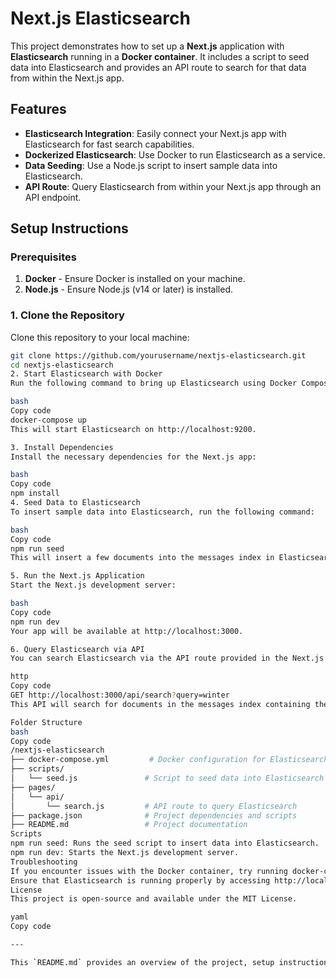 # Next.js Elasticsearch

This project demonstrates how to set up a **Next.js** application with **Elasticsearch** running in a **Docker container**. It includes a script to seed data into Elasticsearch and provides an API route to search for that data from within the Next.js app.

## Features
- **Elasticsearch Integration**: Easily connect your Next.js app with Elasticsearch for fast search capabilities.
- **Dockerized Elasticsearch**: Use Docker to run Elasticsearch as a service.
- **Data Seeding**: Use a Node.js script to insert sample data into Elasticsearch.
- **API Route**: Query Elasticsearch from within your Next.js app through an API endpoint.

## Setup Instructions

### Prerequisites
1. **Docker** - Ensure Docker is installed on your machine.
2. **Node.js** - Ensure Node.js (v14 or later) is installed.

### 1. Clone the Repository
Clone this repository to your local machine:
```bash
git clone https://github.com/yourusername/nextjs-elasticsearch.git
cd nextjs-elasticsearch
2. Start Elasticsearch with Docker
Run the following command to bring up Elasticsearch using Docker Compose:

bash
Copy code
docker-compose up
This will start Elasticsearch on http://localhost:9200.

3. Install Dependencies
Install the necessary dependencies for the Next.js app:

bash
Copy code
npm install
4. Seed Data to Elasticsearch
To insert sample data into Elasticsearch, run the following command:

bash
Copy code
npm run seed
This will insert a few documents into the messages index in Elasticsearch.

5. Run the Next.js Application
Start the Next.js development server:

bash
Copy code
npm run dev
Your app will be available at http://localhost:3000.

6. Query Elasticsearch via API
You can search Elasticsearch via the API route provided in the Next.js app:

http
Copy code
GET http://localhost:3000/api/search?query=winter
This API will search for documents in the messages index containing the word winter.

Folder Structure
bash
Copy code
/nextjs-elasticsearch
├── docker-compose.yml         # Docker configuration for Elasticsearch
├── scripts/
│   └── seed.js               # Script to seed data into Elasticsearch
├── pages/
│   └── api/
│       └── search.js         # API route to query Elasticsearch
├── package.json              # Project dependencies and scripts
├── README.md                 # Project documentation
Scripts
npm run seed: Runs the seed script to insert data into Elasticsearch.
npm run dev: Starts the Next.js development server.
Troubleshooting
If you encounter issues with the Docker container, try running docker-compose down and then docker-compose up again.
Ensure that Elasticsearch is running properly by accessing http://localhost:9200 in your browser.
License
This project is open-source and available under the MIT License.

yaml
Copy code

---

This `README.md` provides an overview of the project, setup instructions, and usage details. Adjust the repository URL and any other specific details to match your project.


